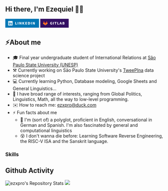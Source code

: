 ## Hi there, I'm Ezequiel 👋🏾
[![Ezequiel Santos](./.img/linkedin.png)](https://www.linkedin.com/in/ezequiel-barbosa/) [![ezxpro](./.img/gitlab.png)](https://gitlab.com/ezxpro)

## ⚡️About me
- 🎓 Final year undergraduate student of International Relations at [São Paulo State University (UNESP)](https://www.international.unesp.br/)
- ⚒️ Currently working on São Paulo State University's [TweePIna](https://labriunesp.org/docs/projetos/dados/tweepina/info) data science project
- 💻 Currently learning Python, Database modeling, Google Sheets and General Linguistics...
- 🧠 I have broad range of interests, ranging from Global Politics, Linguistics, Math, all the way to low-level programming. 
- ✉️ How to reach me: ezxpro@duck.com
- ⚡ Fun facts about me
  - 👅 I'm (sort of) a polyglot, proficient in English, conversational in German and Spanish. I'm also fascinated by general and computational linguistics
  - 😵 I don't wanna die before: Learning Software Reverse Engineering, the RISC-V ISA and the Sanskrit language.
 
### Skills

## Github Activity

![ezxpro's Repository Stats](https://github-readme-stats.vercel.app/api/top-langs/?username=ezxpro&theme=gruvbox)
[![](https://github-readme-stats.vercel.app/api?username=ezxpro&theme=gruvbox&line_height=26.5)](https://github-readme-stats.vercel.app/api?username=ezxpro&theme=gruvbox)



<!--
**ezxpro/ezxpro** is a ✨ _special_ ✨ repository because its `README.md` (this file) appears on your GitHub profile.

Here are some ideas to get you started:


-->
